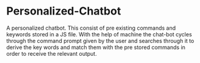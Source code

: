 # Personalized-Chatbot
A personalized chatbot. This consist of pre existing commands and keywords stored in a JS file. With the help of machine the chat-bot cycles through the command prompt given by the user and searches through it to derive the key words and match them with the pre stored commands in order to receive the relevant output.
